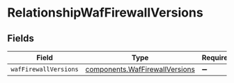 # RelationshipWafFirewallVersions


## Fields

| Field                                                                                   | Type                                                                                    | Required                                                                                | Description                                                                             |
| --------------------------------------------------------------------------------------- | --------------------------------------------------------------------------------------- | --------------------------------------------------------------------------------------- | --------------------------------------------------------------------------------------- |
| `wafFirewallVersions`                                                                   | [components.WafFirewallVersions](../../../sdk/models/components/waffirewallversions.md) | :heavy_minus_sign:                                                                      | N/A                                                                                     |